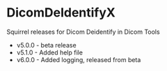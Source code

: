 # DicomDeIdentifyX
Squirrel releases for Dicom Deidentify in Dicom Tools 

* v5.0.0 - beta release 
* v5.1.0 - Added help file
* v6.0.0 - Added logging, released from beta
